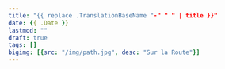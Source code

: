 ```yaml
---
title: "{{ replace .TranslationBaseName "-" " " | title }}"
date: {{ .Date }}
lastmod: ""
draft: true
tags: []
bigimg: [{src: "/img/path.jpg", desc: "Sur la Route"}]
---
```


